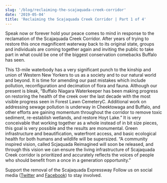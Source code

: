 ```yaml
---
slug: '/blog/reclaiming-the-scajaquada-creek-corridor'
date: '2019-05-04'
title: 'Reclaiming the Scajaquada Creek Corridor | Part 1 of 4'
---
```


Speak now or forever hold your peace comes to mind in response to the reclamation of the Scajaquada Creek Corridor. After years of trying to restore this once magnificent waterway back to its original state, groups and individuals are coming together again and inviting the public to take part in what could be one of the biggest conservation comebacks Buffalo has seen.

This 13-mile waterbody has a very significant punch to the kinship and union of Western New Yorkers to us as a society and to our natural world and beyond. It is time for amending our past mistakes which include pollution, reconfiguration and decimation of flora and fauna. Although our present is bleak, “Buffalo Niagara Waterkeeper has been making progress on restoring the health of the creek over the last decade with the most visible progress seen in Forest Lawn CemeteryC. Additional work on addressing sewage pollution is underway in Cheektowaga and Buffalo, and other efforts are gaining momentum throughout the corridor to remove toxic sediment, re-establish wetlands, and restore Hoyt Lake.” It is very conceivable that working together as a whole instead of in bit size pieces, this goal is very possible and the results are monumental. Green infrastructure and beautification, waterfront access, and basic ecological health for both humans and wildlife will be supersized. “A community inspired vision, called Scjaquada Reimagined will soon be released, and through this vision we can ensure the living infrastructure of Scajaquada Creek corridor is prioritized and accurately reflects the voices of people who should benefit from a once in a generation opportunity.”

Support the removal of the Scajaquada Expressway Follow us on social media ([Twitter](www.twitter.com) and [Facebook](www.facebook.com)) to stay involved.
